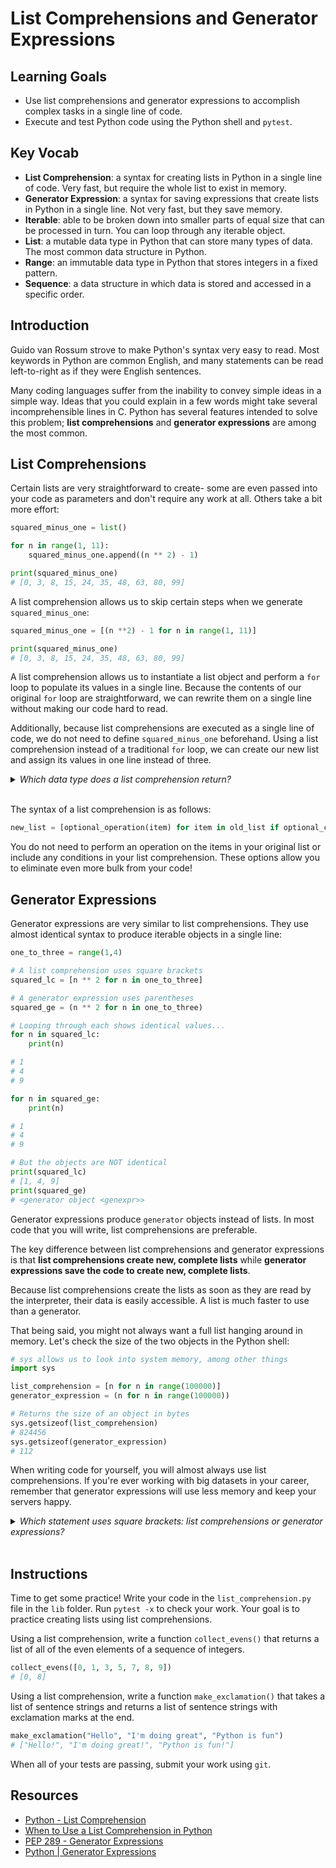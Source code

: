 # List Comprehensions and Generator Expressions

## Learning Goals

- Use list comprehensions and generator expressions to accomplish complex tasks
in a single line of code.
- Execute and test Python code using the Python shell and `pytest`.

## Key Vocab

- **List Comprehension**: a syntax for creating lists in Python in a single
line of code. Very fast, but require the whole list to exist in memory.
- **Generator Expression**: a syntax for saving expressions that create lists
in Python in a single line. Not very fast, but they save memory.
- **Iterable**: able to be broken down into smaller parts of equal size that
can be processed in turn. You can loop through any iterable object.
- **List**: a mutable data type in Python that can store many types of data.
The most common data structure in Python.
- **Range**: an immutable data type in Python that stores integers in a fixed
pattern.
- **Sequence**: a data structure in which data is stored and accessed in a
specific order.

## Introduction

Guido van Rossum strove to make Python's syntax very easy to read. Most
keywords in Python are common English, and many statements can be read
left-to-right as if they were English sentences.

Many coding languages suffer from the inability to convey simple ideas in a
simple way. Ideas that you could explain in a few words might take several
incomprehensible lines in C. Python has several features intended to solve this
problem; **list comprehensions** and **generator expressions** are among the
most common.

## List Comprehensions

Certain lists are very straightforward to create- some are even passed into
your code as parameters and don't require any work at all. Others take a bit
more effort:

```py
squared_minus_one = list()

for n in range(1, 11):
    squared_minus_one.append((n ** 2) - 1)

print(squared_minus_one)
# [0, 3, 8, 15, 24, 35, 48, 63, 80, 99]
```

A list comprehension allows us to skip certain steps when we generate
`squared_minus_one`:

```py
squared_minus_one = [(n **2) - 1 for n in range(1, 11)]

print(squared_minus_one)
# [0, 3, 8, 15, 24, 35, 48, 63, 80, 99]
```

A list comprehension allows us to instantiate a list object and perform a `for`
loop to populate its values in a single line. Because the contents of our
original `for` loop are straightforward, we can rewrite them on a single line
without making our code hard to read.

Additionally, because list comprehensions are executed as a single line of code,
we do not need to define `squared_minus_one` beforehand. Using a list
comprehension instead of a traditional `for` loop, we can create our new
list and assign its values in one line instead of three.

<details><summary><em>Which data type does a list comprehension return?</em></summary>
<p>

<h3>A list!</h3>

<code>my_lc = [n for n in range(10)]</code><br/>
<code>type(my_lc)</code><br/>
<code># <class 'list'></code>

</p>
</details>
<br/>

The syntax of a list comprehension is as follows:

```py
new_list = [optional_operation(item) for item in old_list if optional_condition == True]
```

You do not need to perform an operation on the items in your original list or
include any conditions in your list comprehension. These options allow you to
eliminate even more bulk from your code!

## Generator Expressions

Generator expressions are very similar to list comprehensions. They use almost
identical syntax to produce iterable objects in a single line:

```py
one_to_three = range(1,4)

# A list comprehension uses square brackets
squared_lc = [n ** 2 for n in one_to_three]

# A generator expression uses parentheses
squared_ge = (n ** 2 for n in one_to_three)

# Looping through each shows identical values...
for n in squared_lc:
    print(n)

# 1
# 4
# 9

for n in squared_ge:
    print(n)

# 1
# 4
# 9

# But the objects are NOT identical
print(squared_lc)
# [1, 4, 9]
print(squared_ge)
# <generator object <genexpr>>
```

Generator expressions produce `generator` objects instead of lists. In most
code that you will write, list comprehensions are preferable.

The key difference between list comprehensions and generator expressions is
that **list comprehensions create new, complete lists** while **generator
expressions save the code to create new, complete lists**.

Because list comprehensions create the lists as soon as they are read by the
interpreter, their data is easily accessible. A list is much faster to use than
a generator.

That being said, you might not always want a full list hanging around in
memory. Let's check the size of the two objects in the Python shell:

```py
# sys allows us to look into system memory, among other things
import sys

list_comprehension = [n for n in range(100000)]
generator_expression = (n for n in range(100000))

# Returns the size of an object in bytes
sys.getsizeof(list_comprehension)
# 824456
sys.getsizeof(generator_expression)
# 112
```

When writing code for yourself, you will almost always use list comprehensions.
If you're ever working with big datasets in your career, remember that
generator expressions will use less memory and keep your servers happy.

<details><summary><em>Which statement uses square brackets: list comprehensions
or generator expressions?</em></summary>
<p>

<h3>List comprehensions!</h3>

<code>list_comprehension = [n for n in range(10)]</code><br/>
<code>generator_expression = (n for n in range(10))</code><br/>

</p>
</details>
<br/>

## Instructions

Time to get some practice! Write your code in the `list_comprehension.py` file
in the `lib` folder. Run `pytest -x` to check your work. Your goal is to
practice creating lists using list comprehensions.

Using a list comprehension, write a function `collect_evens()` that returns a
list of all of the even elements of a sequence of integers.

```py
collect_evens([0, 1, 3, 5, 7, 8, 9])
# [0, 8]
```

Using a list comprehension, write a function `make_exclamation()` that takes
a list of sentence strings and returns a list of sentence strings with
exclamation marks at the end.

```py
make_exclamation("Hello", "I'm doing great", "Python is fun")
# ["Hello!", "I'm doing great!", "Python is fun!"]
```

When all of your tests are passing, submit your work using `git`.

## Resources

- [Python - List Comprehension](https://www.geeksforgeeks.org/python-list-comprehension/)
- [When to Use a List Comprehension in Python](https://realpython.com/list-comprehension-python/)
- [PEP 289 - Generator Expressions](https://peps.python.org/pep-0289/)
- [Python | Generator Expressions](https://www.geeksforgeeks.org/generator-expressions/)
